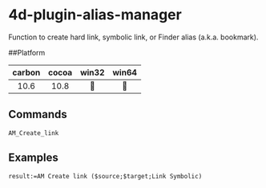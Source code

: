 4d-plugin-alias-manager
=======================

Function to create hard link, symbolic link, or Finder alias (a.k.a. bookmark).

##Platform

| carbon | cocoa | win32 | win64 |
|:------:|:-----:|:---------:|:---------:|
|10.6|10.8|🚫|🚫|


Commands
---

```
AM_Create_link
```

Examples
--------
```
result:=AM Create link ($source;$target;Link Symbolic)
```

